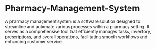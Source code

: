 # Pharmacy-Management-System
A pharmacy management system is a software solution designed to streamline and automate various processes within a pharmacy setting. It serves as a comprehensive tool that efficiently manages tasks, inventory, prescriptions, and overall operations, facilitating smooth workflows and enhancing customer service.
